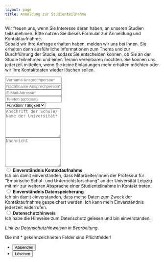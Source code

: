 ```yaml
---
layout: page
title: Anmeldung zur Studienteilnahme 
---
```


<p>Wir freuen uns, wenn Sie Interesse daran haben, an unseren Studien teilzunehmen. Bitte nutzen Sie dieses Formular zur Anmeldung und Kontaktaufnahme.<br>
Sobald wir Ihre Anfrage erhalten haben, melden wir uns bei Ihnen. Sie erhalten dann ausführliche Informationen zum Thema und zur Durchführung der Studie, sodass Sie entscheiden können, ob Sie an der Studie teilnehmen und einen Termin vereinbaren möchten. Sie können uns jederzeit mitteilen, wenn Sie keine Einladungen mehr erhalten möchten oder wir Ihre Kontaktdaten wieder löschen sollen.</p>

<form method="post" action="#">
			<div class="row uniform">
				<div class="6u 12u$(xsmall)">
					<input type="text" name="vorname" id="vorname" value="" placeholder="Vorname Ansprechperson*" required="Bitte füllen Sie dieses Feld aus!" />
				</div>
				<div class="6u 12u$(xsmall)">
					<input type="text" name="nachname" id="nachname" value="" placeholder="Nachhname Ansprechperson*" required="Bitte füllen Sie dieses Feld aus!" />
				</div>
				<div class="6u$ 12u$(xsmall)">
					<input type="email" name="email" id="email" value="" placeholder="E-Mail-Adresse*" required="Bitte füllen Sie dieses Feld aus!" />
				</div>
				<div class="6u$ 12u$(xsmall)">
					<input type="tel" name="telefon" id="telefon" value="" placeholder="Telefon (optional)" />
				</div>
				<!-- Break -->
				<div class="12u$">
					<div class="select-wrapper">
						<select name="kategorie" id="kategorie">
						    <option value="">Funktion/ Tätigkeit</option>
						    <option value="1">Schulleiter/in</option>
							<option value="1">Lehrer/in</option>
							<option value="1">Referendar/in</option>
							<option value="1">Student/in</option>
							<option value="1">Anderes</option>
						</select>
					</div>
				</div>
				<!-- Break -->
				<div class="12u$">
					<textarea name="anschrift" id="anschrift" 
					placeholder="Anschrift der Schule/ Name der Universität*" rows="6" required="Bitte füllen Sie dieses Feld aus!"></textarea> 
				</div>
				<div class="12u$">
					<textarea name="nachricht" id="nachricht" 
					placeholder="Nachricht" rows="6"></textarea>
				</div>
				<!-- Break -->
				<div class="4u 12u$(small)">
					<input type="radio" 
					id="einverständnis-kontaktaufnahme" 
					name="einverständnis-kontaktaufnahme" 
					required="Bitte füllen Sie dieses Feld aus!"> 
					<label for="einverständnis-kontaktaufnahme">
						<b>Einverständnis Kontaktaufnahme</b><br>
						Ich bin damit einverstanden, dass Mitarbeiter/innen der Professur für "Empirische Schul- und Unterrichtsforschung" an der Universität Leipzig mit mir zur weiteren Absprache einer Studienteilnahme in Kontakt treten. 
					</label>
				</div>
				<div class="4u 12u$(small)">
					<input type="radio" 
					id="einverständnis-datenspeicherung"
					name="einverständnis-datenspeicherung" 
					required="Bitte füllen Sie dieses Feld aus!"> 
					<label for="einverständnis-datenspeicherung">
						<b>Einverständnis Datenspeicherung</b><br>
						Ich bin damit einverstanden, dass meine Daten zum Zweck der Kontaktaufnahme gespeichert werden. Ich kann mein Einverständnis jederzeit widerrufen.
					</label>
				</div>
				<div class="4u$ 12u$(small)">
					<input type="radio" 
					id="datenschutzhinweis" 
					name="datenschutzhinweis"
					required="Bitte füllen Sie dieses Feld aus!">
					<label for="datenschutzhinweis">
						<b>Datenschutzhinweis</b><br>
			    		Ich habe die Hinweise zum Datenschutz gelesen und bin einverstanden.
			    		<p><i>Link zu Datenschutzhinweisen in Bearbeitung.</i></p>
			    	</label>
				</div>
				<p> 
				Die mit * gekennzeichneten Felder sind Pflichtfelder!
			    </p>
				<!-- Break -->
				<div class="12u$">
					<ul class="actions">
						<li><input type="submit" value="Absenden" class="special" /></li>
						<li><input type="reset" value="Löschen" /></li>
					</ul>
				</div>
			</div>
		</form>
